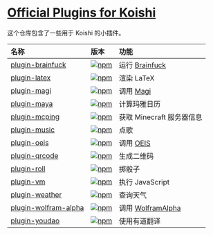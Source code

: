 # [Official Plugins for Koishi](https://koishi.js.org/plugins/)

这个仓库包含了一些用于 Koishi 的小插件。

| 名称 | 版本 | 功能 |
|:--|:--|:--|
| [plugin-brainfuck](https://github.com/koishijs/plugins/tree/master/plugin-brainfuck) | [![npm](https://img.shields.io/npm/v/koishi-plugin-brainfuck?style=flat-square)](https://www.npmjs.com/package/koishi-plugin-brainfuck) | 运行 [Brainfuck](https://zh.wikipedia.org/zh-hans/Brainfuck) |
| [plugin-latex](https://github.com/koishijs/plugins/tree/master/plugin-latex) | [![npm](https://img.shields.io/npm/v/koishi-plugin-latex?style=flat-square)](https://www.npmjs.com/package/koishi-plugin-latex) | 渲染 LaTeX |
| [plugin-magi](https://github.com/koishijs/plugins/tree/master/plugin-magi) | [![npm](https://img.shields.io/npm/v/koishi-plugin-magi?style=flat-square)](https://www.npmjs.com/package/koishi-plugin-magi) | 调用 [Magi](https://magi.com/) |
| [plugin-maya](https://github.com/koishijs/plugins/tree/master/plugin-maya) | [![npm](https://img.shields.io/npm/v/koishi-plugin-maya?style=flat-square)](https://www.npmjs.com/package/koishi-plugin-maya) | 计算玛雅日历 |
| [plugin-mcping](https://github.com/koishijs/plugins/tree/master/plugin-mcping) | [![npm](https://img.shields.io/npm/v/koishi-plugin-mcping?style=flat-square)](https://www.npmjs.com/package/koishi-plugin-mcping) | 获取 Minecraft 服务器信息 |
| [plugin-music](https://github.com/koishijs/plugins/tree/master/plugin-music) | [![npm](https://img.shields.io/npm/v/koishi-plugin-music?style=flat-square)](https://www.npmjs.com/package/koishi-plugin-music) | 点歌 |
| [plugin-oeis](https://github.com/koishijs/plugins/tree/master/plugin-oeis) | [![npm](https://img.shields.io/npm/v/koishi-plugin-oeis?style=flat-square)](https://www.npmjs.com/package/koishi-plugin-oeis) | 调用 [OEIS](https://oeis.org/) |
| [plugin-qrcode](https://github.com/koishijs/plugins/tree/master/plugin-qrcode) | [![npm](https://img.shields.io/npm/v/koishi-plugin-qrcode?style=flat-square)](https://www.npmjs.com/package/koishi-plugin-qrcode) | 生成二维码 |
| [plugin-roll](https://github.com/koishijs/plugins/tree/master/plugin-roll) | [![npm](https://img.shields.io/npm/v/koishi-plugin-roll?style=flat-square)](https://www.npmjs.com/package/koishi-plugin-roll) | 掷骰子 |
| [plugin-vm](https://github.com/koishijs/plugins/tree/master/plugin-vm) | [![npm](https://img.shields.io/npm/v/koishi-plugin-vm?style=flat-square)](https://www.npmjs.com/package/koishi-plugin-vm) | 执行 JavaScript |
| [plugin-weather](https://github.com/koishijs/plugins/tree/master/plugin-weather) | [![npm](https://img.shields.io/npm/v/koishi-plugin-weather?style=flat-square)](https://www.npmjs.com/package/koishi-plugin-weather) | 查询天气 |
| [plugin-wolfram-alpha](https://github.com/koishijs/plugins/tree/master/plugin-wolfram-alpha) | [![npm](https://img.shields.io/npm/v/koishi-plugin-wolfram-alpha?style=flat-square)](https://www.npmjs.com/package/koishi-plugin-wolfram-alpha) | 调用 [WolframAlpha](https://www.wolframalpha.com/) |
| [plugin-youdao](https://github.com/koishijs/plugins/tree/master/plugin-youdao) | [![npm](https://img.shields.io/npm/v/koishi-plugin-youdao?style=flat-square)](https://www.npmjs.com/package/koishi-plugin-youdao) | 使用有道翻译 |
